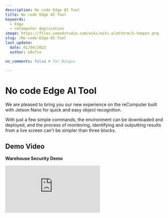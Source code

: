 ```yaml
---
description: No code Edge AI Tool
title: No code Edge AI Tool
keywords:
  - Edge
  - reComputer Application
image: https://files.seeedstudio.com/wiki/wiki-platform/S-tempor.png
slug: /No-code-Edge-AI-Tool
last_update:
  date: 01/04/2023
  author: w0x7ce

no_comments: false # for Disqus

---
```


# No code Edge AI Tool

We are pleased to bring you our new experience on the reComputer built with Jetson Nano for quick and easy object recognition.

With just a few simple commands, the environment can be downloaded and deployed, and the process of monitoring, identifying and outputting results from a live screen can't be simpler than three blocks.

## Demo Video

**Warehouse Security Demo**

<iframe width={560} height={315} src="https://www.youtube.com/embed/QI_3g5kkh0I" title="YouTube video player" frameBorder={0} allow="accelerometer; autoplay; clipboard-write; encrypted-media; gyroscope; picture-in-picture" allowFullScreen />

**Farm Guards Demo**

<iframe width={560} height={315} src="https://www.youtube.com/embed/Jt66IG4E6uM" title="YouTube video player" frameBorder={0} allow="accelerometer; autoplay; clipboard-write; encrypted-media; gyroscope; picture-in-picture" allowFullScreen />

## Preliminary Preparation

In this example, we'll go over how to download and install what we need under a fresh NVIDIA Jetson system, then open the Edge AI Tool and perform object detection with a live camera. Below is an overview of the steps.

<div align="center"><img width={700} src="https://files.seeedstudio.com/wiki/node-red/step.png" /></div>

1. Download and deploy
2. Place blocks
3. Show results

### Hardware Requirements

Before you start, you will need to have the following hardware ready.

<table>
  <thead>
    <tr>
      <th>Hardware Image</th>
      <th>Hardware Name</th>
    </tr>
  </thead>
  <tbody>
    <tr>
      <td><img src="https://files.seeedstudio.com/wiki/node-red/reComputer-Jetson-Nano.jpg" width={210} /></td>
      <td><a href="https://www.seeedstudio.com/Jetson-10-1-A0-p-5336.html">reComputer J1010 with Jetson Nano module</a><br />or <br /><a href="https://www.seeedstudio.com/Jetson-10-1-H0-p-5335.html">reComputer J1020 with Jetson Nano module</a></td>
    </tr>
    <tr>
      <td><img src="https://files.seeedstudio.com/wiki/node-red/3.png" width={210} /></td>
      <td>Logitech C270 HD Webcam<br />or<br /><a href="https://developer.nvidia.com/embedded/jetson-partner-supported-cameras?t1_camera-interface=USB&t1_max-resolution=4K&t1_supported-jetson-products=Nano" target="_blank" rel="noopener noreferrer">other V4L2 USB Camera supported by Jetson</a></td>
    </tr>
  </tbody>
</table>

!!!Attention
    This example will only run on the reComputer built with Jetson Nano. Note that the reComputer built with Jetson Xavier NX is not supported to work at this time, but it will be supported in the future.

### Software Requirements

Before you start, make sure your device is flashed with [JetPack 4.6.1](https://developer.nvidia.com/embedded/jetpack-sdk-461). If you want to reflash the Jetson Nano eMMC with JetPack 4.6.1, please refer [here](https://docs.nvidia.com/sdk-manager/install-with-sdkm-jetson/index.html).

You can check the installed JetPack version by typing the following on the terminal:

```sh
cat /etc/nv_tegra_release
```

And the output should look like this

<div align="center"><img width={1000} src="https://files.seeedstudio.com/wiki/node-red/check-jp-version.png" /></div>

**Note:** R32.7.1 corresponds to JetPack 4.6.1

## Getting Started

Once the hardware and software are ready as described above, let's move on to the Edge AI Tool experience. In this example, please connect your display, mouse or keyboard as required, you can also control your NVIDIA Jetson remotely via SSH or VNC.

### Step 1. Download and deploy

Open a command line window in NVIDIA Jetson and enter the following command to download the required files to Jetson.

```sh
git clone https://github.com/Seeed-Studio/node-red-contrib-ml.git
```

Once the download is complete, run the following command to start the required docker.

```sh
cd node-red-contrib-ml
sudo ./docker-ubuntu.sh
```

The whole installation and start-up process will take about 7 to 9 minutes.

### Step 2. Place blocks

Once the installation is complete, use the Google Chrome browser that comes with your NVIDIA Jetson system to enter the following URL to access the operating interface.

```
127.0.0.1:1880
```

You can also enter the IP address plus the port number (1880) in the address bar to access the action page.

<div align="center"><img width={800} src="https://files.seeedstudio.com/wiki/node-red/6.png" /></div>

We can see the distribution of Edge AI Tool operations in the diagram below.

<div align="center"><img width={800} src="https://files.seeedstudio.com/wiki/node-red/8.png" /></div>

- **Block Area:** This area is home to a number of blocks that can be manipulated by the user.

- **Programming Area:** This area is the user's Programming Area. The user can drag and drop blocks from the Block Area to the Programming Area to complete the program.

- **Setup Area:** On the far right is the Setup Area. Here we can see the flow of the Programming Area and can complete some necessary settings or set up operations on blocks etc. in this area.

In the Block Area, there is a section called **seeed recomputer** where we will focus on the use of these three blocks.

<div align="center"><img width={400} src="https://files.seeedstudio.com/wiki/node-red/7.png" /></div>

- **video input:** This lock is used to get the video stream from the camera input. This block can be set up to select a webcam or a local V4L2 USB camera etc.

- **detection:** This block is used to select the model to be recognised. The input video stream will be recognised using the model you have selected. For the time being, only the **COCO dataset** can be used under this version.

- **video view:** This block is used to output the processed video stream on the screen.

Next we can take a look at the composition of the blocks. Take the building block **video input** as an example.

<div align="center"><img width={300} src="https://files.seeedstudio.com/wiki/node-red/12.png" /></div>

To the left of this block there is a square blue area. When this area is hidden, it means that the video streaming input is turned off.

<div align="center"><img width={300} src="https://files.seeedstudio.com/wiki/node-red/11.png" /></div>

When this area is displayed, it means that the video streaming input is switched on.

<div align="center"><img width={300} src="https://files.seeedstudio.com/wiki/node-red/13.png" /></div>

Similarly, the video view block has a square block like this on the right side. Hide turns off the display of the video stream output, the opposite is true.

<div align="center"><img width={300} src="https://files.seeedstudio.com/wiki/node-red/14.png" /></div>

If there is a blue dot in the top right of the block, this is a reminder that the block has been edited, but not deployed. By the way, the whole project runs and needs to be programmed with blocks and deployed before the results are shown.

<div align="center"><img width={300} src="https://files.seeedstudio.com/wiki/node-red/15.png" /></div>

The grey square to the right of the block is where the blocks are connected. Left mouse click here and drag it to the next block to the left of the connection, then you can connect the two blocks to form a program flow.

<div align="center"><img width={400} src="https://files.seeedstudio.com/wiki/node-red/16.png" /></div>

It should be noted that the program flow is executed from **left to right** in this order, and that the left-hand join can only be connected to the right-hand join.

If there is no join to the left of the block, it should be used as the start node of the program flow. If the right-hand side of the block has no connections, then it should be used as the end node of the entire program flow.

A block with two joints, like **object detection**, means that several different contents can be output to the block. It is then possible to output both video streams and logs.

<div align="center"><img width={400} src="https://files.seeedstudio.com/wiki/node-red/17.png" /></div>

The blocks are also very easy and quick to use. You can drag the block you want to use by long pressing the left mouse button and then drag it to the Programming Area of the main screen.

<div align="center"><img width={800} src="https://files.seeedstudio.com/wiki/node-red/9.png" /></div>

Based on the above description of the blocks, we can design a simple block procedure as follows.

<div align="center"><img width={800} src="https://files.seeedstudio.com/wiki/node-red/18.png" /></div>

The program shown above is the one that takes the input video stream from the camera and then uses model detection to input the result of recognising the object.

### Step 3. Show results

Once the blocks have been placed, we still need to make a simple configuration of the blocks before they can be used. If you want to set up a particular block, you can double click on it and the corresponding settings box will pop up on the right hand side.

Let's start by setting up the **video input** block.

<div align="center"><img width={800} src="https://files.seeedstudio.com/wiki/node-red/19.png" /></div>

- **Device type:** Here you can set the type of camera you have, currently two types of camera are supported, webcam and local camera.

- **Video:** Select your camera here. If there is no camera available here, please double check that the camera is supported or that it is connected successfully.

- **URL:** If you have selected a webcam, the Video field will become a URL. Here please fill in the input source of the webcam.

<div align="center"><img width={800} src="https://files.seeedstudio.com/wiki/node-red/20.png" /></div>

- **Resolution:** Select your camera resolution here. Selecting the wrong resolution may result in a runtime error.

For **object detection** block, the settings are as follows.

<div align="center"><img width={800} src="https://files.seeedstudio.com/wiki/node-red/21.png" /></div>

- **Model name:** Here you select the model name for object recognition, currently only the COCO dataset is supported.

!!!Note
    COCO is a large-scale object detection, segmentation, and captioning dataset. COCO has several features:
    - Object segmentation
    - Recognition in context
    - Superpixel stuff segmentation
    - 330K images (>200K labeled)
    - 1.5 million object instances
    - 80 object categories
    - 91 stuff categories
    - 5 captions per image
    - 250,000 people with keypoints

    <div align="center"><img width={700} src="https://files.seeedstudio.com/wiki/node-red/22.png"/></div>

Once you have done so, click on the **deploy** button in the top right hand corner of the interface and the program stream will start running.

<div align="center"><img width={400} src="https://files.seeedstudio.com/wiki/node-red/23.png" /></div>

If everything is OK, you can see that the objects identified by the video stream are circled by boxes and given confidence values.

<div align="center"><img width={800} src="https://files.seeedstudio.com/wiki/node-red/24.png" /></div>

## In-depth Operation

We experienced the Edge AI Tool program in its simplest form in the previous chapter. In this section we will take you through more extensions to Edge AI Tool.

<iframe width={560} height={315} src="https://www.youtube.com/embed/QI_3g5kkh0I" title="YouTube video player" frameBorder={0} allow="accelerometer; autoplay; clipboard-write; encrypted-media; gyroscope; picture-in-picture" allowFullScreen />

### Blocks Download

In addition to the blocks in the blocks section, we can download as many blocks as we need to complete more complex projects.

In the Setup Area on the right, there is a button for more options, we select **Manage palette**.

<div align="center"><img width={400} src="https://files.seeedstudio.com/wiki/node-red/25.png" /></div>

On the pop-up page, you can see the installed blocks and select **Install** to download more blocks. Here, we take the example of the mailbox block.

<div align="center"><img width={800} src="https://files.seeedstudio.com/wiki/node-red/27.png" /></div>

After installation, the newly installed blocks can be seen at the bottom of the blocks section.

<div align="center"><img width={800} src="https://files.seeedstudio.com/wiki/node-red/30.png" /></div>

### Importing others projects

There are times when perhaps you would like to share your interesting projects for others to experience. Or maybe it is someone else's project that you would like to use yourself, then you can refer to the following ways.

In the Setup Area on the right, there is a button for more options, we select **Import**.

<div align="center"><img width={400} src="https://files.seeedstudio.com/wiki/node-red/33.png" /></div>

Next we can paste the code we have shared or obtained in the pop-up window.

<div align="center"><img width={800} src="https://files.seeedstudio.com/wiki/node-red/34.png" /></div>

In this example, we will share with you a wonderful project that focuses on the ability to detect, in real time, whether someone has entered the environment through a camera and send an email notification if a person is detected.

```json
[
    {
        "id": "7963f97f362cdfc6",
        "type": "tab",
        "label": "warning email",
        "disabled": false,
        "info": "",
        "env": []
    },
    {
        "id": "41a8f267df4eb722",
        "type": "video input",
        "z": "7963f97f362cdfc6",
        "name": "",
        "deviceType": "rtsp",
        "rtsp": "",
        "local": "video0",
        "resolution": "2560",
        "frequency": "60",
        "senderr": true,
        "active": false,
        "x": 160,
        "y": 140,
        "wires": [
            [
                "c5fef75b0ab418c6"
            ]
        ]
    },
    {
        "id": "c5fef75b0ab418c6",
        "type": "detection",
        "z": "7963f97f362cdfc6",
        "name": "",
        "modelName": "coco_dataset",
        "showResult": true,
        "senderr": true,
        "x": 380,
        "y": 200,
        "wires": [
            [
                "40523cc8b61cfcc9"
            ],
            [
                "689c67f6610be9e2"
            ]
        ]
    },
    {
        "id": "40523cc8b61cfcc9",
        "type": "video view",
        "z": "7963f97f362cdfc6",
        "name": "",
        "width": 640,
        "data": "payload",
        "dataType": "msg",
        "thumbnail": false,
        "active": false,
        "pass": false,
        "outputs": 0,
        "x": 650,
        "y": 140,
        "wires": []
    },
    {
        "id": "689c67f6610be9e2",
        "type": "switch",
        "z": "7963f97f362cdfc6",
        "name": "person intrusion detected",
        "property": "payload.labels",
        "propertyType": "msg",
        "rules": [
            {
                "t": "eq",
                "v": "person",
                "vt": "str"
            }
        ],
        "checkall": "true",
        "repair": false,
        "outputs": 1,
        "x": 410,
        "y": 540,
        "wires": [
            [
                "40f6ca0fbb322dd5"
            ]
        ]
    },
    {
        "id": "40f6ca0fbb322dd5",
        "type": "e-mail",
        "z": "7963f97f362cdfc6",
        "server": "",
        "port": "465",
        "secure": true,
        "tls": true,
        "name": "",
        "dname": "warning email",
        "credentials": {
            "userid": "",
            "password": ""
        },
        "x": 720,
        "y": 620,
        "wires": []
    },
    {
        "id": "80a51065a9ee835e",
        "type": "ui_spacer",
        "z": "7963f97f362cdfc6",
        "name": "spacer",
        "group": "529bf2dedebe9911",
        "order": 2,
        "width": 12,
        "height": 1
    },
    {
        "id": "529bf2dedebe9911",
        "type": "ui_group",
        "name": "Default",
        "tab": "ad4ccf9922566f44",
        "order": 1,
        "disp": true,
        "width": 20,
        "collapse": false,
        "className": ""
    },
    {
        "id": "ad4ccf9922566f44",
        "type": "ui_tab",
        "name": "Home",
        "icon": "dashboard",
        "disabled": false,
        "hidden": false
    }
]
```

Note that the code is not directly usable, you will need to fill in `"rtsp": "",` with the input source of your webcam. Fill in `"server": "",` with your email server address and `"credentials": {
            "userid": "",
            "password": ""
        },` fill in your username and password.

When everything is ready, the block program works and pushes you an email when it detects activity.

<div align="center"><img width={800} src="https://files.seeedstudio.com/wiki/node-red/36.png" /></div>

In this project, two new blocks are used, **switch** and **email**.

The switch building block is where you feel the program is going based on the judgement information you set. For example, in this program I have named the switch block **person intrusion detected** and filled in the property **payload.labels**. **payload.labels** is the key value of the previous block **object detection**. When the value of the property is equal to **person**, the block connected after switch is executed.

<div align="center"><img width={800} src="https://files.seeedstudio.com/wiki/node-red/31.png" /></div>

The email block is a little easier to set up, you just need to fill in the email address and server address that you want to receive messages from, depending on the protocol your mailbox supports.

<div align="center"><img width={800} src="https://files.seeedstudio.com/wiki/node-red/32.png" /></div>

Of course, if you copy the code directly and complete the code changes, you can make no further changes to the blocks. If you are more comfortable using the graphical interface, you can also complete the configuration of these elements in the block settings.

## Troubleshooting

### What should I do if docker does not start successfully and if there is no seed recomputer in the blocks?

We can shut down docker and restart it with the following command.

```sh
cd node-red-contrib-ml/
sudo docker-compose --file docker-compose.yaml down
sudo docker-compose --file docker-compose.yaml up
```

### What should I do if I can't observe the results or if there are errors in the debug?

Please use the following command to see if the docker installation is correct. You should get the three dockers shown in the diagram. if any of them are missing, go back to the first step in **Getting Started** and reinstall the docker.

```sh
sudo docker image ls
```

<div align="center"><img width={800} src="https://files.seeedstudio.com/wiki/node-red/37.png" /></div>

If the installation matches the image, then check the running status of the launched docker using the following command.

```sh
sudo docker ps
```

<div align="center"><img width={800} src="https://files.seeedstudio.com/wiki/node-red/38.png" /></div>

If there is no docker started as in the picture above, try restarting the docker or check if the model and system version of the device match the requirements.

## Tech Support & Product Discussion

Thank you for choosing our products! We are here to provide you with different support to ensure that your experience with our products is as smooth as possible. We offer several communication channels to cater to different preferences and needs.

<div class="button_tech_support_container">
<a href="https://forum.seeedstudio.com/" class="button_forum"></a>
<a href="https://www.seeedstudio.com/contacts" class="button_email"></a>
</div>

<div class="button_tech_support_container">
<a href="https://discord.gg/eWkprNDMU7" class="button_discord"></a>
<a href="https://github.com/Seeed-Studio/wiki-documents/discussions/69" class="button_discussion"></a>
</div>

